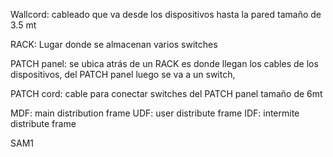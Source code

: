 Wallcord: cableado que va desde los dispositivos hasta la pared tamaño de 3.5 mt

RACK: Lugar donde se almacenan varios switches

PATCH panel: se ubica atrás de un RACK es donde llegan los cables de los dispositivos, del PATCH panel luego se va a un switch, 

PATCH cord: cable para conectar switches del PATCH panel tamaño de 6mt 

MDF: main distribution frame
UDF: user distribute frame
IDF: intermite distribute frame

SAM1